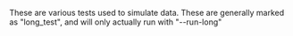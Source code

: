 These are various tests used to simulate data. These are generally marked as 
"long_test", and will only actually run with "--run-long"
